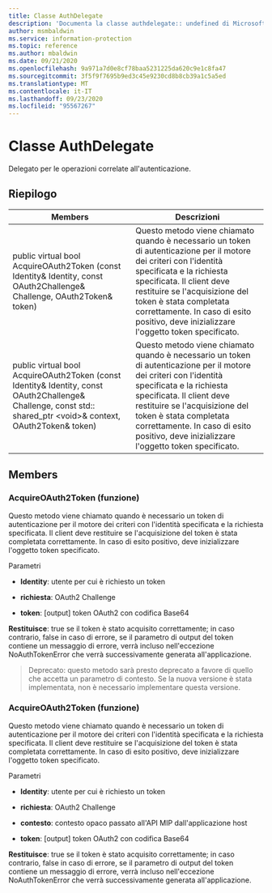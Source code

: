 ```yaml
---
title: Classe AuthDelegate
description: 'Documenta la classe authdelegate:: undefined di Microsoft Information Protection (MIP) SDK.'
author: msmbaldwin
ms.service: information-protection
ms.topic: reference
ms.author: mbaldwin
ms.date: 09/21/2020
ms.openlocfilehash: 9a971a7d0e8cf78baa5231225da620c9e1c8fa47
ms.sourcegitcommit: 3f5f9f7695b9ed3c45e9230cd8b8cb39a1c5a5ed
ms.translationtype: MT
ms.contentlocale: it-IT
ms.lasthandoff: 09/23/2020
ms.locfileid: "95567267"
---
```

# <a name="class-authdelegate"></a>Classe AuthDelegate 
Delegato per le operazioni correlate all'autenticazione.
  
## <a name="summary"></a>Riepilogo
 Members                        | Descrizioni                                
--------------------------------|---------------------------------------------
public virtual bool AcquireOAuth2Token (const Identity& Identity, const OAuth2Challenge& Challenge, OAuth2Token& token)  |  Questo metodo viene chiamato quando è necessario un token di autenticazione per il motore dei criteri con l'identità specificata e la richiesta specificata. Il client deve restituire se l'acquisizione del token è stata completata correttamente. In caso di esito positivo, deve inizializzare l'oggetto token specificato.
public virtual bool AcquireOAuth2Token (const Identity& Identity, const OAuth2Challenge& Challenge, const std:: shared_ptr \<void\>& context, OAuth2Token& token)  |  Questo metodo viene chiamato quando è necessario un token di autenticazione per il motore dei criteri con l'identità specificata e la richiesta specificata. Il client deve restituire se l'acquisizione del token è stata completata correttamente. In caso di esito positivo, deve inizializzare l'oggetto token specificato.
  
## <a name="members"></a>Members
  
### <a name="acquireoauth2token-function"></a>AcquireOAuth2Token (funzione)
Questo metodo viene chiamato quando è necessario un token di autenticazione per il motore dei criteri con l'identità specificata e la richiesta specificata. Il client deve restituire se l'acquisizione del token è stata completata correttamente. In caso di esito positivo, deve inizializzare l'oggetto token specificato.

Parametri  
* **Identity**: utente per cui è richiesto un token 


* **richiesta**: OAuth2 Challenge 


* **token**: [output] token OAuth2 con codifica Base64



  
**Restituisce**: true se il token è stato acquisito correttamente; in caso contrario, false in caso di errore, se il parametro di output del token contiene un messaggio di errore, verrà incluso nell'eccezione NoAuthTokenError che verrà successivamente generata all'applicazione.
> Deprecato: questo metodo sarà presto deprecato a favore di quello che accetta un parametro di contesto. Se la nuova versione è stata implementata, non è necessario implementare questa versione.
  
### <a name="acquireoauth2token-function"></a>AcquireOAuth2Token (funzione)
Questo metodo viene chiamato quando è necessario un token di autenticazione per il motore dei criteri con l'identità specificata e la richiesta specificata. Il client deve restituire se l'acquisizione del token è stata completata correttamente. In caso di esito positivo, deve inizializzare l'oggetto token specificato.

Parametri  
* **Identity**: utente per cui è richiesto un token 


* **richiesta**: OAuth2 Challenge 


* **contesto**: contesto opaco passato all'API MIP dall'applicazione host 


* **token**: [output] token OAuth2 con codifica Base64



  
**Restituisce**: true se il token è stato acquisito correttamente; in caso contrario, false in caso di errore, se il parametro di output del token contiene un messaggio di errore, verrà incluso nell'eccezione NoAuthTokenError che verrà successivamente generata all'applicazione.